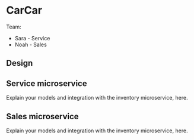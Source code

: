 # CarCar

Team:

* Sara - Service
* Noah - Sales

## Design

## Service microservice

Explain your models and integration with the inventory
microservice, here.




## Sales microservice

Explain your models and integration with the inventory
microservice, here.
